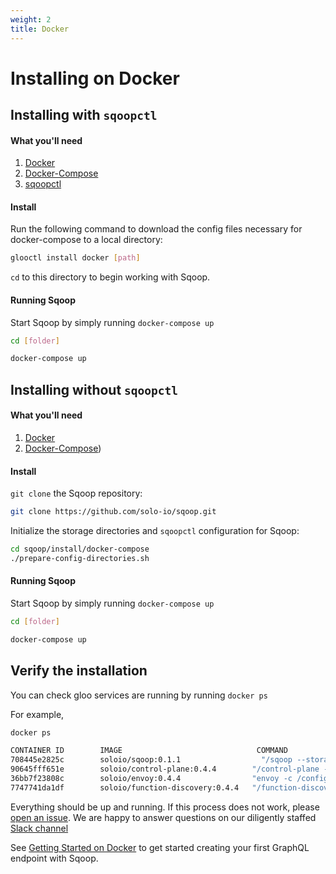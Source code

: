 ```yaml
---
weight: 2
title: Docker
---
```



# Installing on Docker

## Installing with `sqoopctl`

#### What you'll need

 1. [Docker](https://www.docker.com/)
 1. [Docker-Compose](https://docs.docker.com/compose/)
 2. [sqoopctl](https://github.com/solo-io/sqoop/releases)

#### Install

 Run the following command to download the config files necessary for docker-compose to a local directory:

```bash
glooctl install docker [path]
```


`cd` to this directory to begin working with Sqoop.


#### Running Sqoop

Start Sqoop by simply running `docker-compose up`

```bash
cd [folder]

docker-compose up
```
## Installing without `sqoopctl`

#### What you'll need

 1. [Docker](https://www.docker.com/)
 1. [Docker-Compose](https://docs.docker.com/compose/))

#### Install

 `git clone` the Sqoop repository:
 
```bash
git clone https://github.com/solo-io/sqoop.git
``` 
 
 Initialize the storage directories and `sqoopctl` configuration for Sqoop:
 
```bash
cd sqoop/install/docker-compose
./prepare-config-directories.sh
```

#### Running Sqoop

Start Sqoop by simply running `docker-compose up`

```bash
cd [folder]

docker-compose up
```

## Verify the installation

You can check gloo services are running by running `docker ps`

For example,

```bash
docker ps

CONTAINER ID        IMAGE                              COMMAND                  CREATED             STATUS              PORTS                                              NAMES
708445e2825c        soloio/sqoop:0.1.1                  "/sqoop --storage.typ…"   7 seconds ago       Up 4 seconds        0.0.0.0:9090->9090/tcp                             docker-compose_sqoop_1
90645fff651e        soloio/control-plane:0.4.4        "/control-plane --st…"   31 hours ago        Up 5 seconds        0.0.0.0:8081->8081/tcp                             docker-compose_control-plane_1
36bb7f23808c        soloio/envoy:0.4.4                "envoy -c /config/en…"   31 hours ago        Up 6 seconds        0.0.0.0:8080->8080/tcp, 0.0.0.0:19000->19000/tcp   docker-compose_proxy_1
7747741da1df        soloio/function-discovery:0.4.4   "/function-discovery…"   31 hours ago        Up 6 seconds                                                           docker-compose_function-discovery_1```
```

Everything should be up and running. If this process does not work, please [open an issue](https://github.com/solo-io/gloo/issues/new). We are happy to answer questions on our diligently staffed [Slack channel](https://slack.solo.io)

See [Getting Started on Docker](../getting_started/docker/1.md) to get started creating your first GraphQL endpoint with Sqoop.